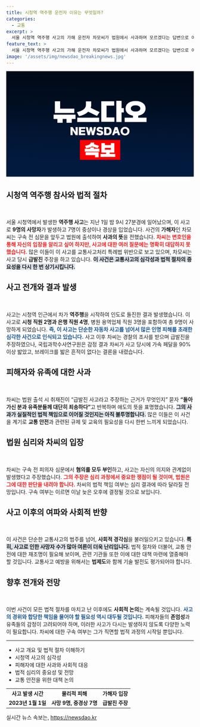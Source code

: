 ```yaml
---
title: 시청역 역주행 운전자 이유는 무엇일까?
categories:
  - 교통
excerpt: >
  서울 시청역 역주행 사고의 가해 운전자 차모씨가 법원에서 사과하며 모르겠다는 답변으로 여전히 논란의 중심에 서 있다. 이번 사고로 16명이 사망하고 중상자가 발생한 가운데, 차씨의 주장이 신뢰를 얻을 수 있을지 주목된다.
feature_text: >
  서울 시청역 역주행 사고의 가해 운전자 차모씨가 법원에서 사과하며 모르겠다는 답변으로 여전히 논란의 중심에 서 있다. 이번 사고로 16명이 사망하고 중상자가 발생한 가운데, 차씨의 주장이 신뢰를 얻을 수 있을지 주목된다.
image: '/assets/img/newsdao_breakingnews.jpg'
---
```


<p><img src="/assets/img/newsdao_breakingnews.jpg" alt="ranknews 속보" /></p>

<h2 data-ke-size="size26">시청역 역주행 참사와 법적 절차</h2>

<p data-ke-size="size16">&nbsp;</p>

<p>서울 시청역에서 발생한 <strong>역주행 사고</strong>는 지난 1일 밤 9시 27분경에 일어났으며, 이 사고로 <strong>9명의 사망자</strong>가 발생하고 7명이 중상이나 경상을 입었습니다. 사건의 <strong>가해자</strong>인 차모씨는 구속 전 심문을 앞두고 법원에 출석하여 <strong>사과의 뜻</strong>을 전했습니다. <b><span style="color: #ee2323;">차씨는 변호인을 통해 자신의 입장을 알리고 싶어 하지만, 사고에 대한 여러 질문에는 명확히 대답하지 못했습니다.</span></b> 많은 이들이 이 사고를 교통사고처리 특례법 위반으로 보고 있으며, 차모씨는 사고 당시 <strong>급발진</strong> 주장을 하고 있습니다. <b><span style="background-color: #21538527;">이 사건은 교통사고의 심각성과 법적 절차의 중요성을 다시 한 번 상기시킵니다.</span></b></p>

<h2 data-ke-size="size26">사고 전개와 결과 발생</h2>

<p data-ke-size="size16">&nbsp;</p>

<p>사고는 시청역 인근에서 차가 <strong>역주행</strong>을 시작하여 인도로 돌진한 결과 발생했습니다. 이 사고로 <strong>시청 직원 2명과 은행 직원 4명</strong>, 병원 용역업체 직원 3명을 포함하여 총 9명이 사망하게 되었습니다. <b><span style="color: #1a5490;">즉, 이 사고는 단순한 자동차 사고를 넘어서 많은 인명 피해를 초래한 심각한 사건으로 인식되고 있습니다.</span></b> 사고 이후 차씨는 경찰의 조사를 받으며 급발진을 주장하였으나, 국립과학수사연구원은 감정 결과 차씨가 사고 당시에 가속 페달을 90% 이상 밟았고, 브레이크를 밟은 흔적이 없다는 결론을 내렸습니다.</p>

<h2 data-ke-size="size26">피해자와 유족에 대한 사과</h2>

<p data-ke-size="size16">&nbsp;</p>

<p>차씨는 법원 출석 시 취재진이 “급발진 사고라고 주장하는 근거가 무엇인지” 묻자 <strong>“돌아가신 분과 유족분들께 대단히 죄송하다”</strong>고 반복하며 애도의 뜻을 표명했습니다. <b><span style="background-color: #21538527;">그의 사과가 실질적인 법적 책임으로 이어질 것인지는 아직 불투명합니다.</span></b> 많은 이들은 이 사건을 계기로 <strong>교통 안전</strong>과 관련된 규제 및 교육의 필요성을 다시 한번 느끼게 되었습니다.</p>

<h2 data-ke-size="size26">법원 심리와 차씨의 입장</h2>

<p data-ke-size="size16">&nbsp;</p>

<p>차씨는 구속 전 피의자 심문에서 <strong>혐의를 모두 부인</strong>하고, 사고는 자신의 의지와 관계없이 발생했다고 주장했습니다. <b><span style="color: #ee2323;">그의 주장은 심리 과정에서 중요한 쟁점이 될 것이며, 법원은 그에 대한 판단을 내려야 합니다.</span></b> 차씨의 법적 책임 여부는 심리 결과에 따라 달라질 전망입니다. 구속 여부는 이르면 이날 늦은 오후에 결정될 것으로 보입니다.</p>

<h2 data-ke-size="size26">사고 이후의 여파와 사회적 반향</h2>

<p data-ke-size="size16">&nbsp;</p>

<p>이 사건은 단순한 교통사고의 범주를 넘어, <strong>사회적 경각심</strong>을 불러일으키고 있습니다. <b><span style="background-color: #21538527;">특히, 사고로 인한 사망자 수가 많아 여론이 더욱 난리입니다.</span></b> 법적 절차와 더불어, 교통 안전에 대한 재조명이 필요해 보이며, 관련 기관들 또한 이에 대한 대책 마련에 열중해야 할 것입니다. 교통사고 예방을 위해서는 <strong>법제도</strong>와 함께 기술 발전도 평가되어야 합니다.</p>

<h2 data-ke-size="size26">향후 전개와 전망</h2>

<p data-ke-size="size16">&nbsp;</p>

<p>이번 사건이 모든 법적 절차를 마치고 난 이후에도 <strong>사회적 논의</strong>는 계속될 것입니다. <b><span style="color: #1a5490;">사고의 경위와 합당한 책임을 물어야 할 필요성 역시 대두될 것입니다.</span></b> 피해자들의 <strong>존엄성</strong>과 유족들의 감정이 고려되어야 하며, 이러한 사고가 다시는 발생하지 않도록 다양한 노력이 필요합니다. 차씨에 대한 구속 여부는 그가 직면할 법적 과정의 시작일 뿐입니다.</p>

<hr>

<ul>
    <li>사고 개요 및 법적 절차 이해하기</li>
    <li>시청역 사고의 심각성</li>
    <li>피해자에 대한 사과와 사회적 대응</li>
    <li>법적 심리의 중요성 및 전망</li>
    <li>교통 안전을 위한 대책 논의</li>
</ul>

<table>
    <tr>
        <td style="text-align: center; height: 17px;"><b>사고 발생 시간</b></td>
        <td style="text-align: center; height: 17px;"><b>물리적 피해</b></td>
        <td style="text-align: center; height: 17px;"><b>가해자 입장</b></td>
    </tr>
    <tr>
        <td style="text-align: center; height: 17px;"><b>2023년 1월 1일</b></td>
        <td style="text-align: center; height: 17px;"><b>사망 9명, 중경상 7명</b></td>
        <td style="text-align: center; height: 17px;"><b>급발진 주장</b></td>
    </tr>
</table>
실시간 뉴스 속보는, <a href="https://newsdao.kr" rel="dofollow">https://newsdao.kr</a>


